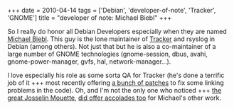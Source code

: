 +++
date = 2010-04-14
tags = ['Debian', 'developer-of-note', 'Tracker', 'GNOME']
title = "developer of note: Michael Biebl"
+++

So I really do honor all Debian Developers especially when they are
named [Michael Biebl]. This guy is the lone maintainer of [Tracker] and
rsyslog in Debian (among others). Not just that but he is also a
co-maintainer of a large number of GNOME technologies (gnome-session,
dbus, avahi, gnome-power-manager, gvfs, hal, network-manager\...).

I love especially his role as some sorta QA for Tracker (he\'s done a
terrific job of it +++ most recently offering [a bunch of patches] to
fix some linking problems in the code). Oh, and I\'m not the only one
who noticed +++ [the great Josselin Mouette], [did offer accolades too]
for Michael\'s other work.

  [Michael Biebl]: http://qa.debian.org/developer.php?login=biebl@debian.org
  [Tracker]: http://projects.gnome.org/tracker/
  [a bunch of patches]: http://mail.gnome.org/archives/tracker-list/2010-April/msg00044.html
  [the great Josselin Mouette]: http://tshepang.net/developer-of-note-josselin-mouette
  [did offer accolades too]: http://np237.livejournal.com/26532.html
